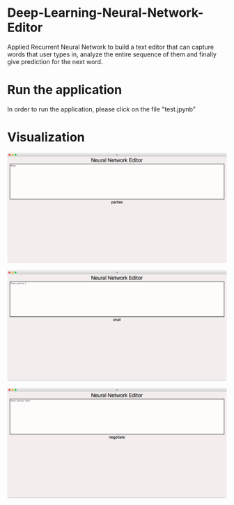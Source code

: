 # Deep-Learning-Neural-Network-Editor
Applied Recurrent Neural Network to build a text editor that can capture words that user types in, analyze the entire sequence of them and finally give prediction for the next word.


# Run the application
In order to run the application, please click on the file "test.jpynb"


# Visualization

![Screenshot](photos/1.png)

![Screenshot](photos/2.png)

![Screenshot](photos/3.png)
